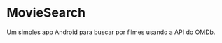 # MovieSearch

Um simples app Android para buscar por filmes usando a API do [OMDb](http://www.omdbapi.com/).

